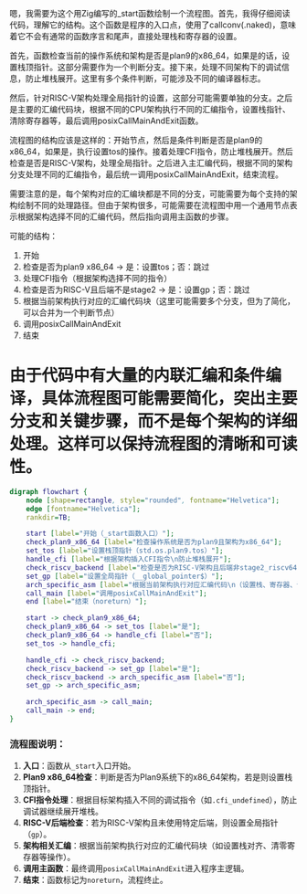 嗯，我需要为这个用Zig编写的_start函数绘制一个流程图。首先，我得仔细阅读代码，理解它的结构。这个函数是程序的入口点，使用了callconv(.naked)，意味着它不会有通常的函数序言和尾声，直接处理栈和寄存器的设置。

首先，函数检查当前的操作系统和架构是否是plan9的x86_64，如果是的话，设置栈顶指针。这部分需要作为一个判断分支。接下来，处理不同架构下的调试信息，防止堆栈展开。这里有多个条件判断，可能涉及不同的编译器标志。

然后，针对RISC-V架构处理全局指针的设置，这部分可能需要单独的分支。之后是主要的汇编代码块，根据不同的CPU架构执行不同的汇编指令，设置栈指针、清除寄存器等，最后调用posixCallMainAndExit函数。

流程图的结构应该是这样的：开始节点，然后是条件判断是否是plan9的x86_64，如果是，执行设置tos的操作。接着处理CFI指令，防止堆栈展开。然后检查是否是RISC-V架构，处理全局指针。之后进入主汇编代码，根据不同的架构分支处理不同的汇编指令，最后统一调用posixCallMainAndExit，结束流程。

需要注意的是，每个架构对应的汇编块都是不同的分支，可能需要为每个支持的架构绘制不同的处理路径。但由于架构很多，可能需要在流程图中用一个通用节点表示根据架构选择不同的汇编代码，然后指向调用主函数的步骤。

可能的结构：

1. 开始
2. 检查是否为plan9 x86_64 → 是：设置tos；否：跳过
3. 处理CFI指令（根据架构选择不同的指令）
4. 检查是否为RISC-V且后端不是stage2 → 是：设置gp；否：跳过
5. 根据当前架构执行对应的汇编代码块（这里可能需要多个分支，但为了简化，可以合并为一个判断节点）
6. 调用posixCallMainAndExit
7. 结束

由于代码中有大量的内联汇编和条件编译，具体流程图可能需要简化，突出主要分支和关键步骤，而不是每个架构的详细处理。这样可以保持流程图的清晰和可读性。
================================================
```dot
digraph flowchart {
    node [shape=rectangle, style="rounded", fontname="Helvetica"];
    edge [fontname="Helvetica"];
    rankdir=TB;

    start [label="开始（_start函数入口）"];
    check_plan9_x86_64 [label="检查操作系统是否为plan9且架构为x86_64"];
    set_tos [label="设置栈顶指针（std.os.plan9.tos）"];
    handle_cfi [label="根据架构插入CFI指令\n防止堆栈展开"];
    check_riscv_backend [label="检查是否为RISC-V架构且后端非stage2_riscv64"];
    set_gp [label="设置全局指针（__global_pointer$）"];
    arch_specific_asm [label="根据当前架构执行对应汇编代码\n（设置栈、寄存器、调用posixCallMainAndExit）"];
    call_main [label="调用posixCallMainAndExit"];
    end [label="结束（noreturn）"];

    start -> check_plan9_x86_64;
    check_plan9_x86_64 -> set_tos [label="是"];
    check_plan9_x86_64 -> handle_cfi [label="否"];
    set_tos -> handle_cfi;

    handle_cfi -> check_riscv_backend;
    check_riscv_backend -> set_gp [label="是"];
    check_riscv_backend -> arch_specific_asm [label="否"];
    set_gp -> arch_specific_asm;

    arch_specific_asm -> call_main;
    call_main -> end;
}
```

### 流程图说明：
1. **入口**：函数从`_start`入口开始。
2. **Plan9 x86_64检查**：判断是否为Plan9系统下的x86_64架构，若是则设置栈顶指针。
3. **CFI指令处理**：根据目标架构插入不同的调试指令（如`.cfi_undefined`），防止调试器继续展开堆栈。
4. **RISC-V后端检查**：若为RISC-V架构且未使用特定后端，则设置全局指针（`gp`）。
5. **架构相关汇编**：根据当前架构执行对应的汇编代码块（如设置栈对齐、清零寄存器等操作）。
6. **调用主函数**：最终调用`posixCallMainAndExit`进入程序主逻辑。
7. **结束**：函数标记为`noreturn`，流程终止。